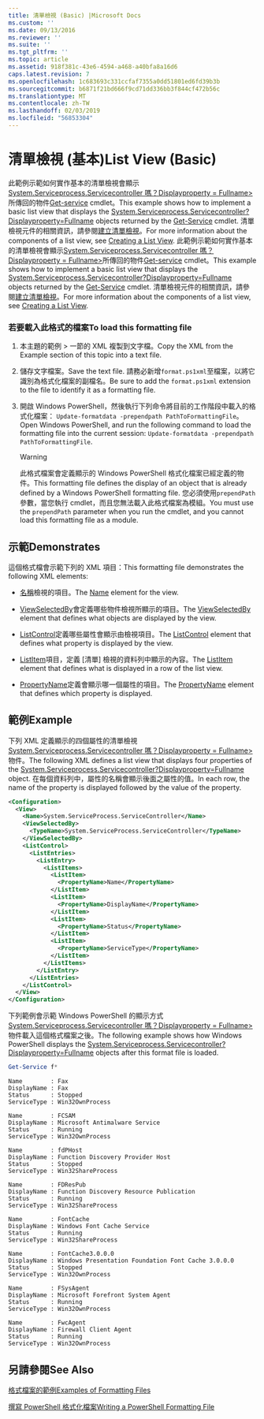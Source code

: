 ```yaml
---
title: 清單檢視 (Basic) |Microsoft Docs
ms.custom: ''
ms.date: 09/13/2016
ms.reviewer: ''
ms.suite: ''
ms.tgt_pltfrm: ''
ms.topic: article
ms.assetid: 918f381c-43e6-4594-a468-a40bfa8a16d6
caps.latest.revision: 7
ms.openlocfilehash: 1c683693c331ccfaf7355a0dd51801ed6fd39b3b
ms.sourcegitcommit: b6871f21bd666f9cd71dd336bb3f844cf472b56c
ms.translationtype: MT
ms.contentlocale: zh-TW
ms.lasthandoff: 02/03/2019
ms.locfileid: "56853304"
---
```

# <a name="list-view-basic"></a><span data-ttu-id="26786-102">清單檢視 (基本)</span><span class="sxs-lookup"><span data-stu-id="26786-102">List View (Basic)</span></span>

<span data-ttu-id="26786-103">此範例示範如何實作基本的清單檢視會顯示[System.Serviceprocess.Servicecontroller 嗎？Displayproperty = Fullname>](/dotnet/api/System.ServiceProcess.ServiceController)所傳回的物件[Get-service](/powershell/module/microsoft.powershell.management/get-service) cmdlet。</span><span class="sxs-lookup"><span data-stu-id="26786-103">This example shows how to implement a basic list view that displays the [System.Serviceprocess.Servicecontroller?Displayproperty=Fullname](/dotnet/api/System.ServiceProcess.ServiceController) objects returned by the [Get-Service](/powershell/module/microsoft.powershell.management/get-service) cmdlet.</span></span> <span data-ttu-id="26786-104">清單檢視元件的相關資訊，請參閱[建立清單檢視](./creating-a-list-view.md)。</span><span class="sxs-lookup"><span data-stu-id="26786-104">For more information about the components of a list view, see [Creating a List View](./creating-a-list-view.md).</span></span>
<span data-ttu-id="26786-105">此範例示範如何實作基本的清單檢視會顯示[System.Serviceprocess.Servicecontroller 嗎？Displayproperty = Fullname>](/dotnet/api/System.ServiceProcess.ServiceController)所傳回的物件[Get-service](/powershell/module/microsoft.powershell.management/get-service) cmdlet。</span><span class="sxs-lookup"><span data-stu-id="26786-105">This example shows how to implement a basic list view that displays the [System.Serviceprocess.Servicecontroller?Displayproperty=Fullname](/dotnet/api/System.ServiceProcess.ServiceController) objects returned by the [Get-Service](/powershell/module/microsoft.powershell.management/get-service) cmdlet.</span></span> <span data-ttu-id="26786-106">清單檢視元件的相關資訊，請參閱[建立清單檢視](./creating-a-list-view.md)。</span><span class="sxs-lookup"><span data-stu-id="26786-106">For more information about the components of a list view, see [Creating a List View](./creating-a-list-view.md).</span></span>

### <a name="to-load-this-formatting-file"></a><span data-ttu-id="26786-107">若要載入此格式的檔案</span><span class="sxs-lookup"><span data-stu-id="26786-107">To load this formatting file</span></span>

1. <span data-ttu-id="26786-108">本主題的範例 > 一節的 XML 複製到文字檔。</span><span class="sxs-lookup"><span data-stu-id="26786-108">Copy the XML from the Example section of this topic into a text file.</span></span>

2. <span data-ttu-id="26786-109">儲存文字檔案。</span><span class="sxs-lookup"><span data-stu-id="26786-109">Save the text file.</span></span> <span data-ttu-id="26786-110">請務必新增`format.ps1xml`至檔案，以將它識別為格式化檔案的副檔名。</span><span class="sxs-lookup"><span data-stu-id="26786-110">Be sure to add the `format.ps1xml` extension to the file to identify it as a formatting file.</span></span>

3. <span data-ttu-id="26786-111">開啟 Windows PowerShell，然後執行下列命令將目前的工作階段中載入的格式化檔案： `Update-formatdata -prependpath PathToFormattingFile`。</span><span class="sxs-lookup"><span data-stu-id="26786-111">Open Windows PowerShell, and run the following command to load the formatting file into the current session: `Update-formatdata -prependpath PathToFormattingFile`.</span></span>

   > [!WARNING]
   > <span data-ttu-id="26786-112">此格式檔案會定義顯示的 Windows PowerShell 格式化檔案已經定義的物件。</span><span class="sxs-lookup"><span data-stu-id="26786-112">This formatting file defines the display of an object that is already defined by a Windows PowerShell formatting file.</span></span> <span data-ttu-id="26786-113">您必須使用`prependPath`參數，當您執行 cmdlet，而且您無法載入此格式檔案為模組。</span><span class="sxs-lookup"><span data-stu-id="26786-113">You must use the `prependPath` parameter when you run the cmdlet, and you cannot load this formatting file as a module.</span></span>

## <a name="demonstrates"></a><span data-ttu-id="26786-114">示範</span><span class="sxs-lookup"><span data-stu-id="26786-114">Demonstrates</span></span>

<span data-ttu-id="26786-115">這個格式檔會示範下列的 XML 項目：</span><span class="sxs-lookup"><span data-stu-id="26786-115">This formatting file demonstrates the following XML elements:</span></span>

- <span data-ttu-id="26786-116">[名稱](./name-element-for-view-format.md)檢視的項目。</span><span class="sxs-lookup"><span data-stu-id="26786-116">The [Name](./name-element-for-view-format.md) element for the view.</span></span>

- <span data-ttu-id="26786-117">[ViewSelectedBy](./viewselectedby-element-format.md)會定義哪些物件檢視所顯示的項目。</span><span class="sxs-lookup"><span data-stu-id="26786-117">The [ViewSelectedBy](./viewselectedby-element-format.md) element that defines what objects are displayed by the view.</span></span>

- <span data-ttu-id="26786-118">[ListControl](./listcontrol-element-format.md)定義哪些屬性會顯示由檢視項目。</span><span class="sxs-lookup"><span data-stu-id="26786-118">The [ListControl](./listcontrol-element-format.md) element that defines what property is displayed by the view.</span></span>

- <span data-ttu-id="26786-119">[ListItem](./listitem-element-for-listitems-for-listcontrol-format.md)項目，定義 [清單] 檢視的資料列中顯示的內容。</span><span class="sxs-lookup"><span data-stu-id="26786-119">The [ListItem](./listitem-element-for-listitems-for-listcontrol-format.md) element that defines what is displayed in a row of the list view.</span></span>

- <span data-ttu-id="26786-120">[PropertyName](./propertyname-element-for-listitem-for-listcontrol-format.md)定義會顯示哪一個屬性的項目。</span><span class="sxs-lookup"><span data-stu-id="26786-120">The [PropertyName](./propertyname-element-for-listitem-for-listcontrol-format.md) element that defines which property is displayed.</span></span>

## <a name="example"></a><span data-ttu-id="26786-121">範例</span><span class="sxs-lookup"><span data-stu-id="26786-121">Example</span></span>

<span data-ttu-id="26786-122">下列 XML 定義顯示的四個屬性的清單檢視[System.Serviceprocess.Servicecontroller 嗎？Displayproperty = Fullname>](/dotnet/api/System.ServiceProcess.ServiceController)物件。</span><span class="sxs-lookup"><span data-stu-id="26786-122">The following XML defines a list view that displays four properties of the [System.Serviceprocess.Servicecontroller?Displayproperty=Fullname](/dotnet/api/System.ServiceProcess.ServiceController) object.</span></span> <span data-ttu-id="26786-123">在每個資料列中，屬性的名稱會顯示後面之屬性的值。</span><span class="sxs-lookup"><span data-stu-id="26786-123">In each row, the name of the property is displayed followed by the value of the property.</span></span>

```xml
<Configuration>
  <View>
    <Name>System.ServiceProcess.ServiceController</Name>
    <ViewSelectedBy>
      <TypeName>System.ServiceProcess.ServiceController</TypeName>
    </ViewSelectedBy>
    <ListControl>
      <ListEntries>
        <ListEntry>
          <ListItems>
            <ListItem>
              <PropertyName>Name</PropertyName>
            </ListItem>
            <ListItem>
              <PropertyName>DisplayName</PropertyName>
            </ListItem>
            <ListItem>
              <PropertyName>Status</PropertyName>
            </ListItem>
            <ListItem>
              <PropertyName>ServiceType</PropertyName>
            </ListItem>
          </ListItems>
        </ListEntry>
      </ListEntries>
    </ListControl>
  </View>
</Configuration>
```

<span data-ttu-id="26786-124">下列範例會示範 Windows PowerShell 的顯示方式[System.Serviceprocess.Servicecontroller 嗎？Displayproperty = Fullname>](/dotnet/api/System.ServiceProcess.ServiceController)物件載入這個格式檔案之後。</span><span class="sxs-lookup"><span data-stu-id="26786-124">The following example shows how Windows PowerShell displays the [System.Serviceprocess.Servicecontroller?Displayproperty=Fullname](/dotnet/api/System.ServiceProcess.ServiceController) objects after this format file is loaded.</span></span>

```powershell
Get-Service f*
```

```output
Name        : Fax
DisplayName : Fax
Status      : Stopped
ServiceType : Win32OwnProcess

Name        : FCSAM
DisplayName : Microsoft Antimalware Service
Status      : Running
ServiceType : Win32OwnProcess

Name        : fdPHost
DisplayName : Function Discovery Provider Host
Status      : Stopped
ServiceType : Win32ShareProcess

Name        : FDResPub
DisplayName : Function Discovery Resource Publication
Status      : Running
ServiceType : Win32ShareProcess

Name        : FontCache
DisplayName : Windows Font Cache Service
Status      : Running
ServiceType : Win32ShareProcess

Name        : FontCache3.0.0.0
DisplayName : Windows Presentation Foundation Font Cache 3.0.0.0
Status      : Stopped
ServiceType : Win32OwnProcess

Name        : FSysAgent
DisplayName : Microsoft Forefront System Agent
Status      : Running
ServiceType : Win32OwnProcess

Name        : FwcAgent
DisplayName : Firewall Client Agent
Status      : Running
ServiceType : Win32OwnProcess
```

## <a name="see-also"></a><span data-ttu-id="26786-125">另請參閱</span><span class="sxs-lookup"><span data-stu-id="26786-125">See Also</span></span>

[<span data-ttu-id="26786-126">格式檔案的範例</span><span class="sxs-lookup"><span data-stu-id="26786-126">Examples of Formatting Files</span></span>](./examples-of-formatting-files.md)

[<span data-ttu-id="26786-127">撰寫 PowerShell 格式化檔案</span><span class="sxs-lookup"><span data-stu-id="26786-127">Writing a PowerShell Formatting File</span></span>](./writing-a-powershell-formatting-file.md)

